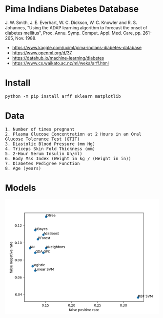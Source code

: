 # Pima Indians Diabetes Database

J. W. Smith, J. E. Everhart, W. C. Dickson, W. C. Knowler and
R. S. Johannes, "Using the ADAP learning algorithm to forecast the
onset of diabetes mellitus",
Proc. Annu. Symp. Comput. Appl. Med. Care, pp. 261-265, Nov. 1988.

- https://www.kaggle.com/uciml/pima-indians-diabetes-database
- https://www.openml.org/d/37
- https://datahub.io/machine-learning/diabetes
- https://www.cs.waikato.ac.nz/ml/weka/arff.html

# Install

<pre>
python -m pip install arff sklearn matplotlib
</pre>

# Data

<pre>
1. Number of times pregnant
2. Plasma Glucose Concentration at 2 Hours in an Oral
Glucose Tolerance Test (GTIT)
3. Diastolic Blood Pressure (mm Hg)
4. Triceps Skin Fold Thickness (mm)
5. 2-Hour Serum Insulin Uh/ml)
6. Body Mss Index (Weight in kg / (Height in in))
7. Diabetes Pedigree Function
8. Age (years)
</pre>

# Models

<p align="center"><img src="img/rate.png"/></p>
